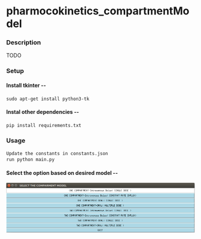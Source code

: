 # pharmocokinetics_compartmentModel

### Description

TODO

### Setup
####  Install tkinter --
```
sudo apt-get install python3-tk
```
#### Instal other dependencies --
```
pip install requirements.txt
```

### Usage



```
Update the constants in constants.json
run python main.py
```

#### Select the option based on desired model --
![Alt text](interface/pic.png "Optional Title")
